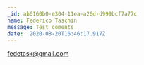 ```yaml
---
_id: ab0160b0-e304-11ea-a26d-d999bcf7a77c
name: Federico Taschin
message: Test coments
date: '2020-08-20T16:46:17.917Z'
---
```

fedetask@gmail.com
